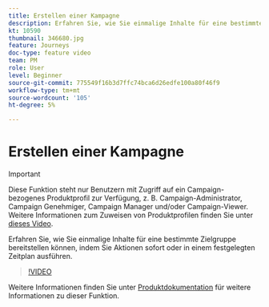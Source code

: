 ```yaml
---
title: Erstellen einer Kampagne
description: Erfahren Sie, wie Sie einmalige Inhalte für eine bestimmte Zielgruppe bereitstellen können, indem Sie Aktionen sofort oder in einem festgelegten Zeitplan ausführen.
kt: 10590
thumbnail: 346680.jpg
feature: Journeys
doc-type: feature video
team: PM
role: User
level: Beginner
source-git-commit: 775549f16b3d7ffc74bca6d26edfe100a80f46f9
workflow-type: tm+mt
source-wordcount: '105'
ht-degree: 5%

---
```


# Erstellen einer Kampagne

>[!IMPORTANT]
>
>Diese Funktion steht nur Benutzern mit Zugriff auf ein Campaign-bezogenes Produktprofil zur Verfügung, z. B. Campaign-Administrator, Campaign Genehmiger, Campaign Manager und/oder Campaign-Viewer. Weitere Informationen zum Zuweisen von Produktprofilen finden Sie unter [dieses Video](/help/set-up-access/access-management.md).

Erfahren Sie, wie Sie einmalige Inhalte für eine bestimmte Zielgruppe bereitstellen können, indem Sie Aktionen sofort oder in einem festgelegten Zeitplan ausführen.

>[!VIDEO](https://video.tv.adobe.com/v/346680?quality=12)

Weitere Informationen finden Sie unter [Produktdokumentation](https://experienceleague.adobe.com/docs/journey-optimizer/using/campaigns/get-started-with-campaigns.html?lang=en) für weitere Informationen zu dieser Funktion.
